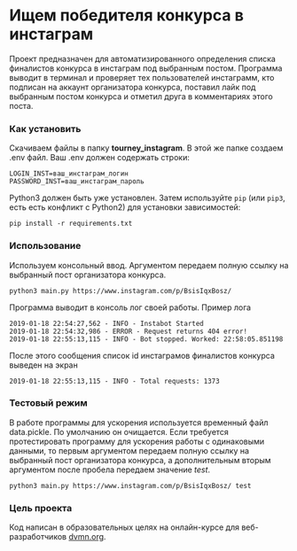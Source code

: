 # Ищем победителя конкурса в инстаграм

Проект предназначен для автоматизированного определения списка финалистов конкурса в инстаграм под выбранным постом.
Программа выводит в терминал и проверяет тех пользователей инстаграмм, кто подписан на аккаунт организатора конкурса, 
поставил лайк под выбранным постом конкурса и отметил друга в комментариях этого поста.

### Как установить

Скачиваем файлы в папку **tourney_instagram**. В этой же папке создаем .env файл. 
Ваш .env должен содержать строки:

```
LOGIN_INST=ваш_инстаграм_логин
PASSWORD_INST=ваш_инстаграм_пароль
```

Python3 должен быть уже установлен. 
Затем используйте `pip` (или `pip3`, есть есть конфликт с Python2) для установки зависимостей:

```
pip install -r requirements.txt
```
### Использование

Используем консольный ввод. Аргументом передаем полную ссылку на выбранный пост организатора конкурса. 

```
python3 main.py https://www.instagram.com/p/BsisIqxBosz/
```

Программа выводит в консоль лог своей работы. Пример лога

```
2019-01-18 22:54:27,562 - INFO - Instabot Started
2019-01-18 22:54:32,986 - ERROR - Request returns 404 error!
2019-01-18 22:55:13,115 - INFO - Bot stopped. Worked: 22:58:05.851198
```
После этого сообщения список id инстаграмов финалистов конкурса выведен на экран

```
2019-01-18 22:55:13,115 - INFO - Total requests: 1373
```

### Тестовый режим

В работе программы для ускорения используется временный файл data.pickle.
По умолчанию он очищается. 
Если требуется протестировать программу для ускорения работы с одинаковыми данными,
то первым аргументом передаем полную ссылку на выбранный пост организатора конкурса,
а дополнительным вторым аргументом после пробела передаем значение _test_.

```
python3 main.py https://www.instagram.com/p/BsisIqxBosz/ test
```


### Цель проекта

Код написан в образовательных целях на онлайн-курсе для веб-разработчиков [dvmn.org](https://dvmn.org/).
